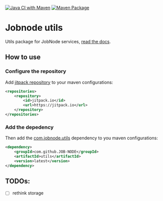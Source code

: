 [![Java CI with Maven](https://github.com/JOB-NODE/utils/actions/workflows/maven.yml/badge.svg)](https://github.com/JOB-NODE/utils/actions/workflows/maven.yml)
[![Maven Package](https://github.com/JOB-NODE/utils/actions/workflows/maven-publish.yml/badge.svg)](https://github.com/JOB-NODE/utils/actions/workflows/maven-publish.yml)

# Jobnode utils

Utils package for JobNode services, [read the docs](https://jitpack.io/com/github/JOB-NODE/utils/latest/javadoc/).

## How to use

### Configure the repository
Add [jitpack repository](https://jitpack.io) to your maven configurations:
```xml
<repositories>
    <repository>
        <id>jitpack.io</id>
        <url>https://jitpack.io</url>
    </repository>
</repositories>
```

### Add the depedency
Then add the [com.jobnode.utils](https://jitpack.io/#JOB-NODE/utils/latest) dependency to you maven configurations:
```xml
<dependency>
    <groupId>com.github.JOB-NODE</groupId>
    <artifactId>utils</artifactId>
    <version>latest</version>
</dependency>
```



## TODOs:
  - [ ] rethink storage
  
